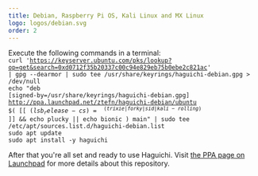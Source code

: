 ```yaml
---
title: Debian, Raspberry Pi OS, Kali Linux and MX Linux
logo: logos/debian.svg
order: 2
---
```

Execute the following commands in a terminal:<br>
<code class="user clipboard">curl 'https://keyserver.ubuntu.com/pks/lookup?op=get&search=0xd0712f35b20337c00c94e829eb75b0ebe2c821ac' | gpg --dearmor | sudo tee /usr/share/keyrings/haguichi-debian.gpg &gt; /dev/null</code><br>
<code class="user clipboard">echo "deb [signed-by=/usr/share/keyrings/haguichi-debian.gpg] http://ppa.launchpad.net/ztefn/haguichi-debian/ubuntu $( [[ $(lsb_release -cs) =~ ^(trixie|forky|sid|kali-rolling)$ ]] && echo plucky || echo bionic ) main" | sudo tee /etc/apt/sources.list.d/haguichi-debian.list</code><br>
<code class="user clipboard">sudo apt update</code><br>
<code class="user clipboard">sudo apt install -y haguichi</code>

After that you're all set and ready to use Haguichi. Visit <a href="https://launchpad.net/~ztefn/+archive/ubuntu/haguichi-debian" target="_blank" rel="noopener">the PPA page on Launchpad</a> for more details about this repository.
